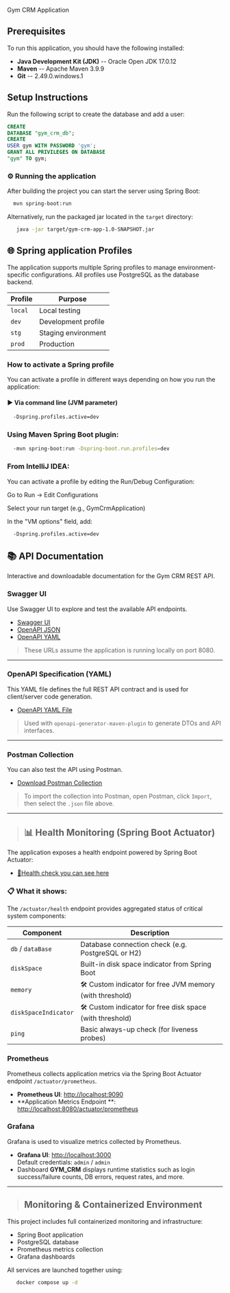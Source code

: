 Gym CRM Application

## Prerequisites

To run this application, you should have the following installed:

- **Java Development Kit (JDK)** -- Oracle Open JDK 17.0.12
- **Maven** -- Apache Maven 3.9.9
- **Git** -- 2.49.0.windows.1

## Setup Instructions

Run the following script to create the database and add a user:

```sql
CREATE
DATABASE "gym_crm_db";
CREATE
USER gym WITH PASSWORD 'gym';
GRANT ALL PRIVILEGES ON DATABASE
"gym" TO gym;
```

### ⚙️ Running the application

After building the project you can start the server using Spring Boot:

```bash
  mvn spring-boot:run
```

Alternatively, run the packaged jar located in the `target` directory:

```bash
   java -jar target/gym-crm-app-1.0-SNAPSHOT.jar
```

## 🌐 Spring application Profiles

The application supports multiple Spring profiles to manage environment-specific configurations. All profiles use
PostgreSQL as the database backend.

| Profile | Purpose             | 
|---------|---------------------|
| `local` | Local testing       |
| `dev`   | Development profile | 
| `stg`   | Staging environment | 
| `prod`  | Production          | 

### How to activate a Spring profile

You can activate a profile in different ways depending on how you run the application:

#### ▶️ Via command line (JVM parameter)

```bash
  -Dspring.profiles.active=dev
```

### Using Maven Spring Boot plugin:

```bash
  -mvn spring-boot:run -Dspring-boot.run.profiles=dev
```

### From IntelliJ IDEA:

You can activate a profile by editing the Run/Debug Configuration:

Go to Run → Edit Configurations

Select your run target (e.g., GymCrmApplication)

In the "VM options" field, add:

```bash
  -Dspring.profiles.active=dev
```

## 📚 API Documentation

Interactive and downloadable documentation for the Gym CRM REST API.

### Swagger UI

Use Swagger UI to explore and test the available API endpoints.

- [Swagger UI](http://localhost:8080/swagger-ui/index.html)
- [OpenAPI JSON](http://localhost:8080/v3/api-docs)
- [OpenAPI YAML](http://localhost:8080/v3/api-docs.yaml)

> These URLs assume the application is running locally on port 8080.

---

### OpenAPI Specification (YAML)

This YAML file defines the full REST API contract and is used for client/server code generation.

- [OpenAPI YAML File](src/main/resources/openapi/gym.yaml)

> Used with `openapi-generator-maven-plugin` to generate DTOs and API interfaces.

---

### Postman Collection

You can also test the API using Postman.

- [Download Postman Collection](src/main/resources/postman/gym-crm-api.collection.json)

> To import the collection into Postman, open Postman, click `Import`, then select the `.json` file above.
>
---
> ## 📊 Health Monitoring (Spring Boot Actuator)

The application exposes a health endpoint powered by Spring Boot Actuator:

- [🔗Health check you can see here](http://localhost:8080/actuator/health)

### 📋 What it shows:

The `/actuator/health` endpoint provides aggregated status of critical system components:

| Component            | Description                                              |
|----------------------|----------------------------------------------------------|
| `db` / `dataBase`    | Database connection check (e.g. PostgreSQL or H2)        |
| `diskSpace`          | Built-in disk space indicator from Spring Boot           |
| `memory`             | 🛠 Custom indicator for free JVM memory (with threshold) |
| `diskSpaceIndicator` | 🛠 Custom indicator for free disk space (with threshold) |
| `ping`               | Basic always-up check (for liveness probes)              |

### Prometheus

Prometheus collects application metrics via the Spring Boot Actuator endpoint `/actuator/prometheus`.

- **Prometheus UI**: [http://localhost:9090](http://localhost:9090)
- **Application Metrics Endpoint
  **: [http://localhost:8080/actuator/prometheus](http://localhost:8080/actuator/prometheus)

### Grafana

Grafana is used to visualize metrics collected by Prometheus.

- **Grafana UI**: [http://localhost:3000](http://localhost:3000)  
  Default credentials: `admin` / `admin`
- Dashboard **GYM_CRM** displays runtime statistics such as login success/failure counts, DB errors, request rates, and
  more.

---
> ## Monitoring & Containerized Environment

This project includes full containerized monitoring and infrastructure:

- Spring Boot application
- PostgreSQL database
- Prometheus metrics collection
- Grafana dashboards

All services are launched together using:

```bash
   docker compose up -d
```



